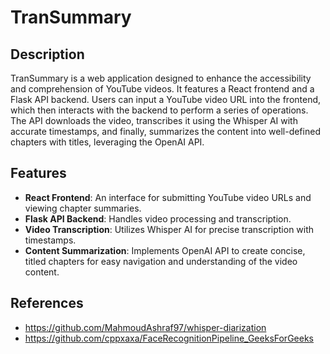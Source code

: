 # TranSummary

## Description
TranSummary is a web application designed to enhance the accessibility and comprehension of YouTube videos. It features a React frontend and a Flask API backend. Users can input a YouTube video URL into the frontend, which then interacts with the backend to perform a series of operations. The API downloads the video, transcribes it using the Whisper AI with accurate timestamps, and finally, summarizes the content into well-defined chapters with titles, leveraging the OpenAI API.

## Features
- **React Frontend**: An interface for submitting YouTube video URLs and viewing chapter summaries.
- **Flask API Backend**: Handles video processing and transcription.
- **Video Transcription**: Utilizes Whisper AI for precise transcription with timestamps.
- **Content Summarization**: Implements OpenAI API to create concise, titled chapters for easy navigation and understanding of the video content.


## References
- https://github.com/MahmoudAshraf97/whisper-diarization
- https://github.com/cppxaxa/FaceRecognitionPipeline_GeeksForGeeks

